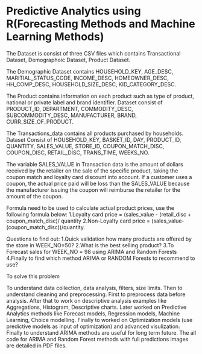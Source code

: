 # Predictive Analytics using R(Forecasting Methods and Machine Learning Methods)

The Dataset is consist of three CSV files which contains Transactional Dataset, Demographoic Dataset, Product Dataset.

The Demographic Dataset contains HOUSEHOLD_KEY, AGE_DESC, MARITIAL_STATUS_CODE, INCOME_DESC, HOMEOWNER_DESC, HH_COMP_DESC, HOUSEHOLD_SIZE_DESC, KID_CATEGORY_DESC.

The Product contains information on each product such as type of product, national or private label and brand identifier. Dataset consist of PRODUCT_ID, DEPARTMENT, COMMODITY_DESC, SUBCOMMODITY_DESC, MANUFACTURER, BRAND, CURR_SIZE_OF_PRODUCT.

The Transactions_data contains all products purchased by households. Dataset Consist of HOUSEHOLD_KEY, BASKET_ID, DAY, PRODUCT_ID, QUANTITY, SALES_VALUE, STORE_ID, COUPON_MATCH_DISC, COUPON_DISC, RETAIL_DISC, TRANS_TIME, WEEKS_NO.

The variable SALES_VALUE in Transaction data is the amount of dollars received by the retailer on the sale of the specific product, taking the coupon match and loyalty card discount into account. If a customer uses a coupon, the actual price paid will be loss than the SALES_VALUE because the manufacturer issuing the coupon will reimburse the retailer for the amount of the coupon.

Formula need to be used to calculate actual product prices, use the following formula below: 1.Loyalty card price = (sales_value - (retail_disc + coupon_match_disc)/ quantity 2.Non-Loyalty card price = (sales_value-(coupon_match_disc))/quantity.

Questions to find out: 1.Quick validation how many products are offered by the store in WEEK_NO=50? 2.What is the best selling product? 3.To Forecast sales for WEEK_NO = 98 using ARIMA and Random Forests 4.Finally to find which method ARIMA or RANDOM Forests to recommend to use?

To solve this problem

To understand data collection, data analysis, filters, size limits.
Then to understand cleaning and preprocessing. First to preprocess data before analysis.
After that to work on descriptive analysis examples like Aggregations, Histogram, Descriptive charts.
Later worked on Predictive Analytics methods like Forecast models, Regression models, Machine Learning, Choice modelling.
Finally to worked on Optimization models (use predictive models as input of optimization) and advanced visulization.
Finally to understand ARIMA methods are useful for long term future.
The all code for ARIMA and Random Forest methods with full predictions images are detailed in PDF files.
